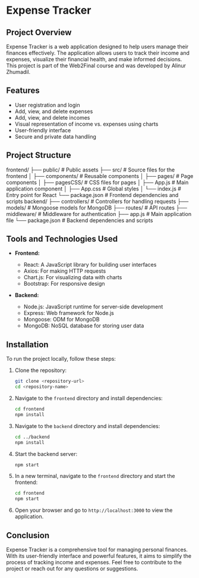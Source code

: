 # Expense Tracker

## Project Overview
Expense Tracker is a web application designed to help users manage their finances effectively. The application allows users to track their income and expenses, visualize their financial health, and make informed decisions. This project is part of the Web2Final course and was developed by Alinur Zhumadil.

## Features
- User registration and login
- Add, view, and delete expenses
- Add, view, and delete incomes
- Visual representation of income vs. expenses using charts
- User-friendly interface
- Secure and private data handling

## Project Structure
frontend/
├── public/ # Public assets
├── src/ # Source files for the frontend
│ ├── components/ # Reusable components
│ ├── pages/ # Page components
│ ├── pagesCSS/ # CSS files for pages
│ ├── App.js # Main application component
│ ├── App.css # Global styles
│ └── index.js # Entry point for React
└── package.json # Frontend dependencies and scripts
backend/
├── controllers/ # Controllers for handling requests
├── models/ # Mongoose models for MongoDB
├── routes/ # API routes
├── middleware/ # Middleware for authentication
├── app.js # Main application file
└── package.json # Backend dependencies and scripts

## Tools and Technologies Used
- **Frontend:**
  - React: A JavaScript library for building user interfaces
  - Axios: For making HTTP requests
  - Chart.js: For visualizing data with charts
  - Bootstrap: For responsive design

- **Backend:**
  - Node.js: JavaScript runtime for server-side development
  - Express: Web framework for Node.js
  - Mongoose: ODM for MongoDB
  - MongoDB: NoSQL database for storing user data

## Installation
To run the project locally, follow these steps:

1. Clone the repository:
   ```bash
   git clone <repository-url>
   cd <repository-name>
   ```

2. Navigate to the `frontend` directory and install dependencies:
   ```bash
   cd frontend
   npm install
   ```

3. Navigate to the `backend` directory and install dependencies:
   ```bash
   cd ../backend
   npm install
   ```

4. Start the backend server:
   ```bash
   npm start
   ```

5. In a new terminal, navigate to the `frontend` directory and start the frontend:
   ```bash
   cd frontend
   npm start
   ```

6. Open your browser and go to `http://localhost:3000` to view the application.

## Conclusion
Expense Tracker is a comprehensive tool for managing personal finances. With its user-friendly interface and powerful features, it aims to simplify the process of tracking income and expenses. Feel free to contribute to the project or reach out for any questions or suggestions.